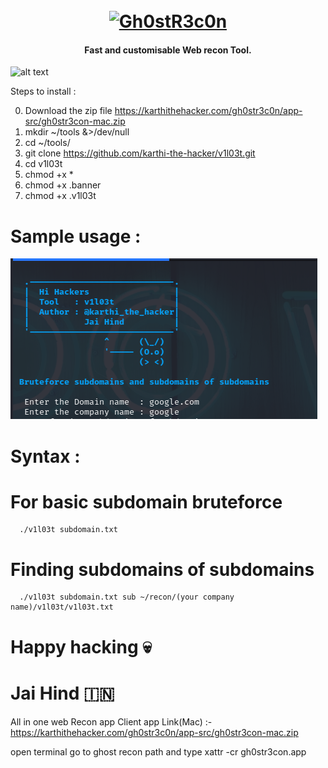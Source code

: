 <h1 align="center">
  <br>
  <a href="https://karthithehacker.com/gh0str3c0n/"><img src="https://github.com/karthi-the-hacker/Gh0stR3c0n/raw/main/back-end/ico.png" width="200px" alt="Gh0stR3c0n"></a>
</h1>

<h4 align="center">Fast and customisable Web recon Tool.</h4>

![alt text](https://karthithehacker.com/gh0str3c0n/l.gif)

Steps to install :

0. Download the zip file https://karthithehacker.com/gh0str3c0n/app-src/gh0str3con-mac.zip
1. mkdir ~/tools &>/dev/null
2. cd ~/tools/
3. git clone https://github.com/karthi-the-hacker/v1l03t.git
4. cd v1l03t
5. chmod +x *
6. chmod +x .banner
7. chmod +x .v1l03t

# Sample usage :

![alt text](https://github.com/karthi-the-hacker/v1l03t/raw/main/basic.png)


# Syntax :

# For basic subdomain bruteforce 
      ./v1l03t subdomain.txt 
       
# Finding subdomains of subdomains 
      ./v1l03t subdomain.txt sub ~/recon/(your company name)/v1l03t/v1l03t.txt
      
# Happy hacking 💀
# Jai Hind 🇮🇳

All in one web Recon app
Client app Link(Mac) :- https://karthithehacker.com/gh0str3c0n/app-src/gh0str3con-mac.zip

open terminal go to ghost recon path and type xattr -cr gh0str3con.app

